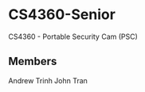 # CS4360-Senior

CS4360 - Portable Security Cam (PSC)



Members
-----------------
Andrew Trinh
John Tran

